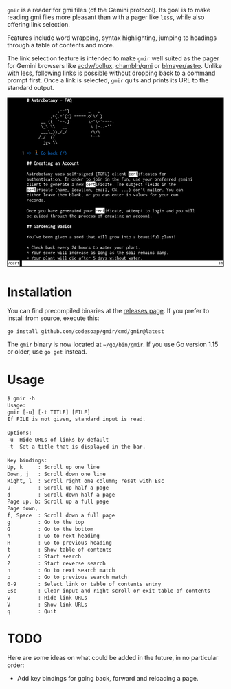 `gmir` is a reader for gmi files (of the Gemini protocol). Its goal is
to make reading gmi files more pleasant than with a pager like `less`,
while also offering link selection.

Features include word wrapping, syntax highlighting, jumping to headings
through a table of contents and more.

The link selection feature is intended to make `gmir`
well suited as the pager for Gemini browsers like
[acdw/bollux](https://tildegit.org/acdw/bollux),
[chambln/gmi](https://sr.ht/~chambln/gmi/) or
[blmayer/astro](https://github.com/blmayer/astro). Unlike with less,
following links is possible without dropping back to a command prompt
first. Once a link is selected, `gmir` quits and prints its URL to the
standard output.

![screenshot of gmir](./screenshot.png)

# Installation
You can find precompiled binaries at the
[releases page](https://github.com/codesoap/gmir/releases). If you
prefer to install from source, execute this:

```
go install github.com/codesoap/gmir/cmd/gmir@latest
```

The `gmir` binary is now located at `~/go/bin/gmir`. If you use Go
version 1.15 or older, use `go get` instead.

# Usage
```
$ gmir -h
Usage:
gmir [-u] [-t TITLE] [FILE]
If FILE is not given, standard input is read.

Options:
-u  Hide URLs of links by default
-t  Set a title that is displayed in the bar.

Key bindings:
Up, k     : Scroll up one line
Down, j   : Scroll down one line
Right, l  : Scroll right one column; reset with Esc
u         : Scroll up half a page
d         : Scroll down half a page
Page up, b: Scroll up a full page
Page down,
f, Space  : Scroll down a full page
g         : Go to the top
G         : Go to the bottom
h         : Go to next heading
H         : Go to previous heading
t         : Show table of contents
/         : Start search
?         : Start reverse search
n         : Go to next search match
p         : Go to previous search match
0-9       : Select link or table of contents entry
Esc       : Clear input and right scroll or exit table of contents
v         : Hide link URLs
V         : Show link URLs
q         : Quit
```

# TODO
Here are some ideas on what could be added in the future, in no
particular order:
- Add key bindings for going back, forward and reloading a page.